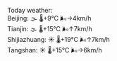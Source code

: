 Today weather:  
Beijing: 🌫  🌡️+9°C 🌬️→4km/h  
Tianjin: 🌫  🌡️+15°C 🌬️↑7km/h  
Shijiazhuang: ☀️   🌡️+19°C 🌬️↑7km/h  
Tangshan: ☀️   🌡️+15°C 🌬️→6km/h  
